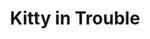 ---
title: Kitty in Trouble
picture: kittyInTrouble.jpg
thumbnail: kittyInTrouble_t.jpg
alt: A kitten hanging from a tree
medium: Oil
width: 16"
height: 20"
---